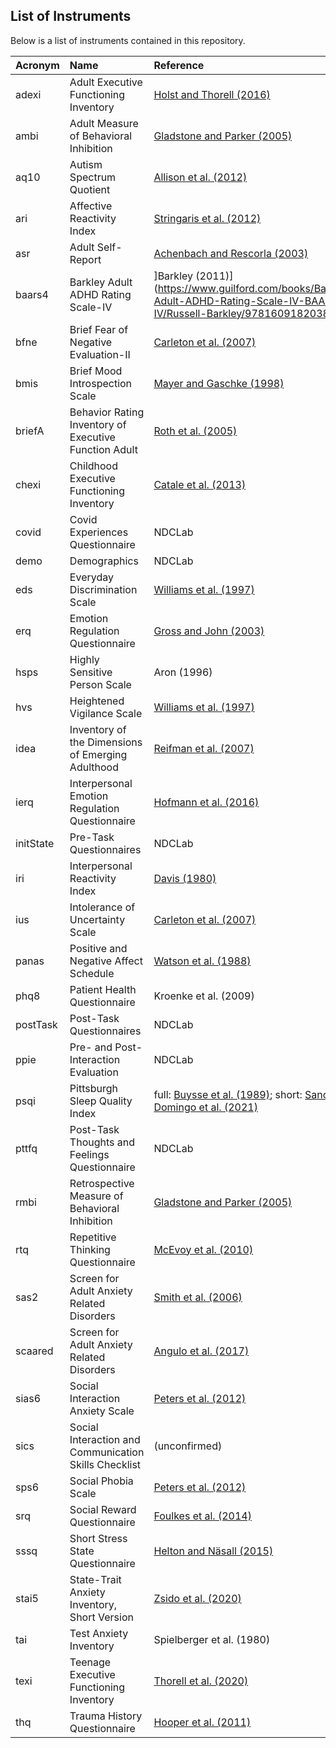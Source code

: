 ## List of Instruments

Below is a list of instruments contained in this repository.

| Acronym | Name | Reference |
| :-- | :-- | :-- |
| adexi | Adult Executive Functioning Inventory | [Holst and Thorell (2016)](https://pubmed.ncbi.nlm.nih.gov/28497641/) |
| ambi | Adult Measure of Behavioral Inhibition | [Gladstone and Parker (2005)](https://pubmed.ncbi.nlm.nih.gov/15922458/) |
| aq10 | Autism Spectrum Quotient | [Allison et al. (2012)](https://pubmed.ncbi.nlm.nih.gov/22265366/) |
| ari | Affective Reactivity Index | [Stringaris et al. (2012)](https://www.ncbi.nlm.nih.gov/pmc/articles/PMC3484687/) |
| asr | Adult Self-Report | [Achenbach and Rescorla (2003)](https://link.springer.com/referenceworkentry/10.1007/978-0-387-79948-3_1529) |
| baars4 | Barkley Adult ADHD Rating Scale-IV | ]Barkley (2011)](https://www.guilford.com/books/Barkley-Adult-ADHD-Rating-Scale-IV-BAARS-IV/Russell-Barkley/9781609182038) |
| bfne | Brief Fear of Negative Evaluation-II | [Carleton et al. (2007)](https://psycnet.apa.org/record/2007-01810-010) |
| bmis | Brief Mood Introspection Scale | [Mayer and Gaschke (1998)](https://pubmed.ncbi.nlm.nih.gov/3418484) |
| briefA | Behavior Rating Inventory of Executive Function Adult | [Roth et al. (2005)](https://www.parinc.com/Products/Pkey/25) |
| chexi | Childhood Executive Functioning Inventory | [Catale et al. (2013)](https://pubmed.ncbi.nlm.nih.gov/23355496/) |
| covid | Covid Experiences Questionnaire | NDCLab |
| demo | Demographics | NDCLab |
| eds | Everyday Discrimination Scale | [Williams et al. (1997)](https://pubmed.ncbi.nlm.nih.gov/22013026/) |
| erq | Emotion Regulation Questionnaire | [Gross and John (2003)](https://pubmed.ncbi.nlm.nih.gov/12916575/) |
| hsps | Highly Sensitive Person Scale | Aron (1996) |
| hvs | Heightened Vigilance Scale | [Williams et al. (1997)](https://journals.sagepub.com/doi/10.1177/135910539700200305) |
| idea | Inventory of the Dimensions of Emerging Adulthood | [Reifman et al. (2007)](https://jyd.pitt.edu/ojs/jyd/article/view/359) |
| ierq | Interpersonal Emotion Regulation Questionnaire | [Hofmann et al. (2016)](https://link.springer.com/article/10.1007/s10608-016-9756-2) |
| initState | Pre-Task Questionnaires | NDCLab |
| iri | Interpersonal Reactivity Index | [Davis (1980)](https://www.researchgate.net/publication/34891073_A_Multidimensional_Approach_to_Individual_Differences_in_Empathy) |
| ius | Intolerance of Uncertainty Scale | [Carleton et al. (2007)](https://pubmed.ncbi.nlm.nih.gov/16647833/) |
| panas | Positive and Negative Affect Schedule | [Watson et al. (1988)](https://pubmed.ncbi.nlm.nih.gov/3397865/) |
| phq8 | Patient Health Questionnaire | Kroenke et al. (2009) |
| postTask | Post-Task Questionnaires | NDCLab |
| ppie | Pre- and Post-Interaction Evaluation | NDCLab |
| psqi | Pittsburgh Sleep Quality Index | full: [Buysse et al. (1989)](https://pubmed.ncbi.nlm.nih.gov/2748771/); short: [Sancho-Domingo et al. (2021)](https://pubmed.ncbi.nlm.nih.gov/33119375/) |
| pttfq | Post-Task Thoughts and Feelings Questionnaire | NDCLab |
| rmbi | Retrospective Measure of Behavioral Inhibition | [Gladstone and Parker (2005)](https://pubmed.ncbi.nlm.nih.gov/15922458/) |
| rtq | Repetitive Thinking Questionnaire | [McEvoy et al. (2010)](https://www.sciencedirect.com/science/article/pii/S0887618510000551) |
| sas2 | Screen for Adult Anxiety Related Disorders | [Smith et al. (2006)](https://psycnet.apa.org/record/2006-22413-004) |
| scaared | Screen for Adult Anxiety Related Disorders | [Angulo et al. (2017)](https://pubmed.ncbi.nlm.nih.gov/28359032/) |
| sias6 | Social Interaction Anxiety Scale | [Peters et al. (2012)](https://pubmed.ncbi.nlm.nih.gov/21744971/) |
| sics | Social Interaction and Communication Skills Checklist | (unconfirmed) |
| sps6 | Social Phobia Scale | [Peters et al. (2012)](https://pubmed.ncbi.nlm.nih.gov/21744971/) |
| srq | Social Reward Questionnaire | [Foulkes et al. (2014)](https://pubmed.ncbi.nlm.nih.gov/24653711/) |
| sssq | Short Stress State Questionnaire | [Helton and Näsall (2015)](https://psycnet.apa.org/record/2014-09900-001) |
| stai5 | State-Trait Anxiety Inventory, Short Version | [Zsido et al. (2020)](https://pubmed.ncbi.nlm.nih.gov/32563747/) |
| tai | Test Anxiety Inventory | Spielberger et al. (1980) |
| texi | Teenage Executive Functioning Inventory | [Thorell et al. (2020)](https://pubmed.ncbi.nlm.nih.gov/32090688/) |
| thq | Trauma History Questionnaire | [Hooper et al. (2011)](https://psycnet.apa.org/record/2011-10871-005) |

